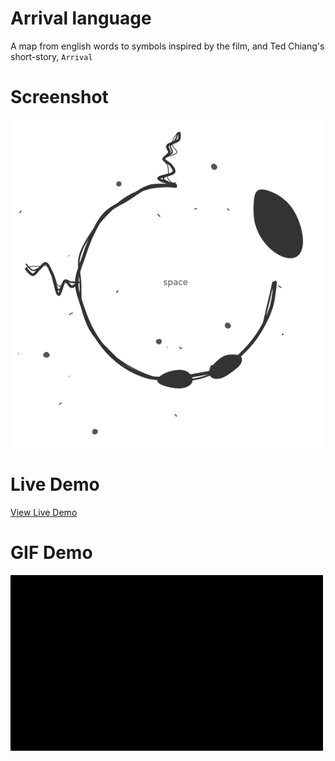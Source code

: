 # Arrival language

A map from english words to symbols inspired by the film, and Ted Chiang's short-story, `Arrival`

# Screenshot

[![](./screenshot2.png)](https://strawstack.github.io/ArrivalLanguage/)

# Live Demo

[View Live Demo](https://strawstack.github.io/ArrivalLanguage/)

# GIF Demo

![](./demo.gif)
